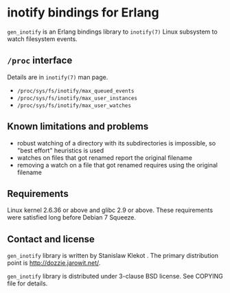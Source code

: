 inotify bindings for Erlang
===========================

`gen_inotify` is an Erlang bindings library to `inotify(7)` Linux subsystem to
watch filesystem events.

`/proc` interface
-----------------

Details are in `inotify(7)` man page.

* `/proc/sys/fs/inotify/max_queued_events`
* `/proc/sys/fs/inotify/max_user_instances`
* `/proc/sys/fs/inotify/max_user_watches`

Known limitations and problems
------------------------------

* robust watching of a directory with its subdirectories is impossible, so
  "best effort" heuristics is used
* watches on files that got renamed report the original filename
* removing a watch on a file that got renamed requires using the original
  filename

Requirements
------------

Linux kernel 2.6.36 or above and glibc 2.9 or above. These requirements were
satisfied long before Debian 7 Squeeze.

Contact and license
-------------------

`gen_inotify` library is written by Stanislaw Klekot <dozzie at jarowit.net>.
The primary distribution point is <http://dozzie.jarowit.net/>.

`gen_inotify` library is distributed under 3-clause BSD license. See COPYING
file for details.
